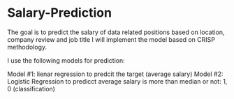 # Salary-Prediction
The goal is to predict the salary of data related positions based on location, company review and job title
I will implement the model based on CRISP methodology.

I use the following models for prediction:

Model #1: lienar regression to predcit the target (average salary)
Model #2: Logistic Regression to predicct average salary is more than median or not: 1, 0 (classification)

